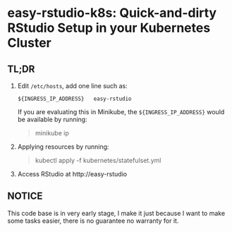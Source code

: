 # easy-rstudio-k8s: Quick-and-dirty RStudio Setup in your Kubernetes Cluster

## TL;DR

1. Edit `/etc/hosts`, add one line such as:

    ```
    ${INGRESS_IP_ADDRESS}   easy-rstudio
    ```

   If you are evaluating this in Minikube, the `${INGRESS_IP_ADDRESS}` would be available by running:

    > minikube ip

2. Applying resources by running:

    > kubectl apply -f kubernetes/statefulset.yml

3. Access RStudio at http://easy-rstudio

## NOTICE

This code base is in very early stage, I make it just because I want to make some tasks easier, there is no guarantee no warranty for it.